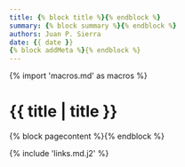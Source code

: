 ```yaml
---
title: {% block title %}{% endblock %}
summary: {% block summary %}{% endblock %}
authors: Juan P. Sierra
date: {{ date }}
{% block addMeta %}{% endblock %}
---
```

{% import 'macros.md' as macros %}

# {{ title | title }}

{% block pagecontent %}{% endblock %}

{% include 'links.md.j2' %}